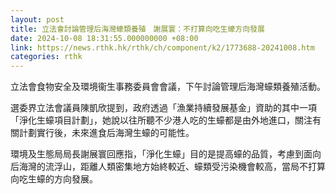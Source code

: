 ```yaml
---
layout: post
title: 立法會討論管理后海灣蠔類養殖　謝展寰：不打算向吃生蠔方向發展
date: 2024-10-08 18:31:55.000000000 +08:00
link: https://news.rthk.hk/rthk/ch/component/k2/1773688-20241008.htm
categories: rthk
---
```


立法會食物安全及環境衞生事務委員會會議，下午討論管理后海灣蠔類養殖活動。

選委界立法會議員陳凱欣提到，政府透過「漁業持續發展基金」資助的其中一項「淨化生蠔項目計劃」，她說以往所聽不少港人吃的生蠔都是由外地進口，關注有關計劃實行後，未來進食后海灣生蠔的可能性。

環境及生態局局長謝展寰回應指，「淨化生蠔」目的是提高蠔的品質，考慮到面向后海灣的流浮山，距離人類密集地方始終較近、蠔類受污染機會較高，當局不打算向吃生蠔的方向發展。
